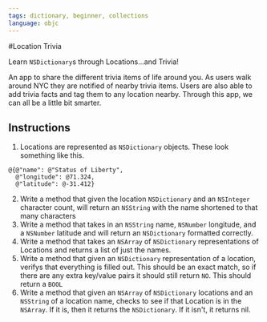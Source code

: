 ```yaml
---
tags: dictionary, beginner, collections
language: objc
---
```


#Location Trivia

Learn `NSDictionary`s through Locations...and Trivia!

An app to share the different trivia items of life around you. As users walk around NYC they are notified of nearby trivia items. Users are also able to add trivia facts and tag them to any location nearby. Through this app, we can all be a little bit smarter.

## Instructions

  1. Locations are represented as `NSDictionary` objects. These look something like this.

  ```
  @{@"name": @"Status of Liberty",
    @"longitude": @71.324,
    @"latitude": @-31.412}
  ```
  
  2. Write a method that given the location `NSDictionary` and an `NSInteger` character count, will return an `NSString` with the name shortened to that many characters
  3. Write a method that takes in an `NSString` name, `NSNumber` longitude, and a `NSNumber` latitude and will return an `NSDictionary` formatted correctly.
  4. Write a method that takes an `NSArray` of `NSDictionary` representations of Locations and returns a list of just the names.
  5. Write a method that given an `NSDictionary` representation of a location, verifys that everything is filled out. This should be an exact match, so if there are any extra key/value pairs it should still return `NO`. This should return a `BOOL`
  6. Write a method that given an `NSArray` of `NSDictionary` locations and an `NSString` of a location name, checks to see if that Location is in the `NSArray`. If it is, then it returns the `NSDictionary`. If it isn't, it returns nil.
